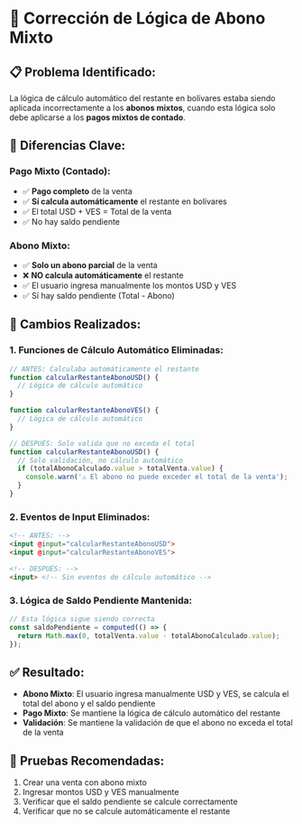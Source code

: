 # 🔧 Corrección de Lógica de Abono Mixto

## 📋 **Problema Identificado:**
La lógica de cálculo automático del restante en bolívares estaba siendo aplicada incorrectamente a los **abonos mixtos**, cuando esta lógica solo debe aplicarse a los **pagos mixtos de contado**.

## 🎯 **Diferencias Clave:**

### **Pago Mixto (Contado):**
- ✅ **Pago completo** de la venta
- ✅ **Sí calcula automáticamente** el restante en bolívares
- ✅ El total USD + VES = Total de la venta
- ✅ No hay saldo pendiente

### **Abono Mixto:**
- ✅ **Solo un abono parcial** de la venta
- ❌ **NO calcula automáticamente** el restante
- ✅ El usuario ingresa manualmente los montos USD y VES
- ✅ Sí hay saldo pendiente (Total - Abono)

## 🔧 **Cambios Realizados:**

### **1. Funciones de Cálculo Automático Eliminadas:**
```javascript
// ANTES: Calculaba automáticamente el restante
function calcularRestanteAbonoUSD() {
  // Lógica de cálculo automático
}

function calcularRestanteAbonoVES() {
  // Lógica de cálculo automático
}

// DESPUÉS: Solo valida que no exceda el total
function calcularRestanteAbonoUSD() {
  // Solo validación, no cálculo automático
  if (totalAbonoCalculado.value > totalVenta.value) {
    console.warn('⚠️ El abono no puede exceder el total de la venta');
  }
}
```

### **2. Eventos de Input Eliminados:**
```html
<!-- ANTES: -->
<input @input="calcularRestanteAbonoUSD">
<input @input="calcularRestanteAbonoVES">

<!-- DESPUÉS: -->
<input> <!-- Sin eventos de cálculo automático -->
```

### **3. Lógica de Saldo Pendiente Mantenida:**
```javascript
// Esta lógica sigue siendo correcta
const saldoPendiente = computed(() => {
  return Math.max(0, totalVenta.value - totalAbonoCalculado.value);
});
```

## ✅ **Resultado:**
- **Abono Mixto**: El usuario ingresa manualmente USD y VES, se calcula el total del abono y el saldo pendiente
- **Pago Mixto**: Se mantiene la lógica de cálculo automático del restante
- **Validación**: Se mantiene la validación de que el abono no exceda el total de la venta

## 🧪 **Pruebas Recomendadas:**
1. Crear una venta con abono mixto
2. Ingresar montos USD y VES manualmente
3. Verificar que el saldo pendiente se calcule correctamente
4. Verificar que no se calcule automáticamente el restante
